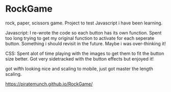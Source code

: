 # RockGame
rock, paper, scissors game.  Project to test Javascript i have been learning.

Javascript:
I re-wrote the code so each button has its own function.  Spent too long trying to get my original function to activate for each seperate button.  Something i should revisit in the future. Maybe i was over-thinking it!

CSS:
Spent alot of time playing with the images to get them to fit the button size better. Got very sidetracked with the button effects but enjoyed it! 

got wifth looking nice and scaling to mobile, just got master the length scaling.

https://piratemunch.github.io/RockGame/